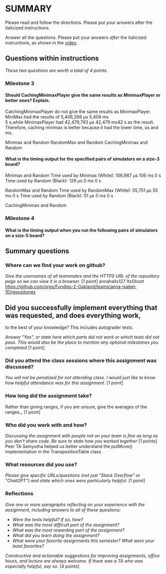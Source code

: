 # SUMMARY

Please read and follow the directions. Please put your answers after
the italicized instructions.

Answer all the questions. Please put your answers _after_ the
italicized instructions, as shown in the
[video](https://northeastern.hosted.panopto.com/Panopto/Pages/Viewer.aspx?id=d327c168-e0e8-4f70-9f3f-b12f0048baac).


## Questions within instructions
_These two questions are worth a total of 4 points._

### Milestone 3

#### Should CachingMinimaxPlayer give the same results as MinimaxPlayer or better ones? Explain.
CatchingMinimaxPlayer do not give the same results as MinimaxPlayer. MiniMax had the results of 5,406,266 μs 5,406 ms	
5 s,while MinimaxPlayer had 42,479,793 μs 42,479 ms42 s as the result. Therefore, caching minimax is better because 
it had the lower time, us and ms. 

Minimax and Random 
RandomMax and Random
CachingMinimax and Random

#### What is the timing output for the specified pairs of simulators on a size-3 board?
Minimax and Random
Time used by Minimax (White): 106,987 μs	106 ms	0 s
Time used by Random (Black): 129 μs	0 ms	0 s

RandomMax and Random
Time used by RandomMax (White): 55,751 μs	55 ms	0 s
Time used by Random (Black): 51 μs	0 ms	0 s

CachingMinimax and Random


### Milestone 4

####  What is the timing output when you run the following pairs of simulators on a size-5 board?

## Summary questions

### Where can we find your work on github?

_Give the usernames of all teammates and the HTTPS URL of the repository page so we can view
it in a browser._ [1 point]
annahallx127
ItzGhozt
https://github.com/orgs/Fundies-2-Oakland/teams/anna-isabel-10/repositories

## Did you successfully implement everything that was requested, and does everything work,
to the best of your knowledge? This includes autograder tests.

_Answer "Yes", or state here which parts did not work or which tests did not pass.
This would also be the place to mention any optional milestones you completed_ [1 point]

### Did you attend the class sessions where this assignment was discussed?
_You will not be penalized for not attending class. I would just like to
know how helpful attendance was for this assignment._ [1 point]

### How long did the assignment take?

Rather than giving ranges, if you are unsure, give the averages of the ranges._ 
[1 point]

### Who did you work with and how?

_Discussing the assignment with people not on your team is fine as long as you
don't share code. Be sure to state how you worked together_ [1 points]
Peer TA Samyutha helped us better understand the putMove() implementation in the TranspositionTable class


### What resources did you use?

_Please give specific URLs/questions (not just "Stack Overflow" or "ChatGPT") and
state which ones were particularly helpful._ [1 point]

### Reflections

_Give one or more paragraphs reflecting on your experience with the
assignment, including answers to all of these questions:_

* _Were the tests helpful? If so, how?_
* _What was the most difficult part of the assignment?_
* _What was the most rewarding part of the assignment?_
* _What did you learn doing the assignment?_
* _What were your favorite assignments this semester? What were your least favorites?_

_Constructive and actionable suggestions for improving assignments, office hours,
and lecture are always welcome. If there was a TA who was especially helpful,
say so._ [4 points]
